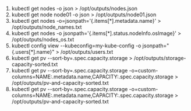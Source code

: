 1. kubectl get nodes -o json > /opt/outputs/nodes.json
2. kubectl get node node01 -o json > /opt/outputs/node01.json
3. kubectl get nodes -o=jsonpath='{.items[*].metadata.name}' > /opt/outputs/node_names.txt
4. kubectl get nodes -o jsonpath='{.items[*].status.nodeInfo.osImage}' > /opt/outputs/nodes_os.txt
5. kubectl config view --kubeconfig=my-kube-config -o jsonpath="{.users[*].name}" > /opt/outputs/users.txt
6. kubectl get pv --sort-by=.spec.capacity.storage > /opt/outputs/storage-capacity-sorted.txt
7. kubectl get pv --sort-by=.spec.capacity.storage -o=custom-columns=NAME:.metadata.name,CAPACITY:.spec.capacity.storage > /opt/outputs/pv-and-capacity-sorted.txt
8. kubectl get pv --sort-by=.spec.capacity.storage -o=custom-columns=NAME:.metadata.name,CAPACITY:.spec.capacity.storage > /opt/outputs/pv-and-capacity-sorted.txt